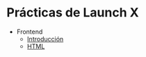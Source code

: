 # Prácticas de Launch X

- Frontend
    - [Introducción](Frontend/Introducci%C3%B3n)
    - [HTML](Frontend/HTML)